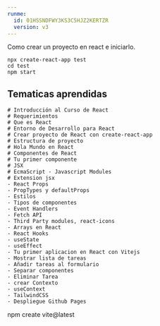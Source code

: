 ```yaml
---
runme:
  id: 01HSSNDFWY3KS3C5HJZ2KERTZR
  version: v3
---
```


Como crear un proyecto en react e iniciarlo.

```console {"id":"01HSSNDFWY3KS3C5HJZ14F1W4M"}
npx create-react-app test
cd test
npm start

```

## Tematicas aprendidas

    # Introducción al Curso de React
    # Requerimientos
    # Que es React
    # Entorno de Desarrollo para React
    # Crear proyecto de React con create-react-app
    # Estructura de proyecto
    # Hola Mundo en React
    # Componentes de React
    # Tu primer componente
    # JSX
    # EcmaScript - Javascript Modules
    # Extension jsx
    - React Props
    - PropTypes y defaultProps
    - Estilos
    - Tipos de componentes
    - Event Handlers
    - Fetch API
    - Third Party modules, react-icons
    - Arrays en React
    - React Hooks
    - useState
    - useEffect
    - Tu primer aplicacion en React con Vitejs
    - Mostrar lista de tareas
    - Añadir tareas al formulario
    - Separar componentes
    - Eliminar Tarea
    - crear Contexto
    - useContext
    - TailwindCSS
    - Despliegue Github Pages

npm create vite@latest